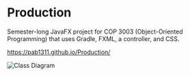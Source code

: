 # Production
Semester-long JavaFX project for COP 3003 (Object-Oriented Programming) that uses Gradle, FXML, a controller, and CSS. 


https://pab1311.github.io/Production/

![Class Diagram](https://octodex.github.com/images/yaktocat.png)

